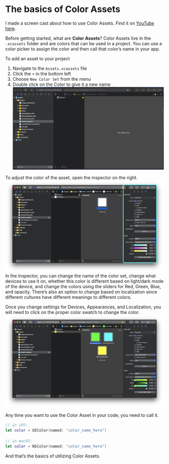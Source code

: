 # The basics of Color Assets

I made a screen cast about how to use Color Assets. Find it on [YouTube here](https://www.youtube.com/watch?v=_-3PK2yu8Fk).

Before getting started, what are **Color Assets**? Color Assets live in the `.xcassets` folder and are colors that can be used in a project. You can use a color picker to assign the color and then call that color’s name in your app.

To add an asset to your project
1. Navigate to the `Assets.xcassets` file
2. Click the `+` in the bottom left
3. Choose `New Color Set` from the menu
4. Double click on the Color to give it a new name
![](add%20color%20asset.gif)

To adjust the color of the asset, open the inspector on the right.
![](inspector.png)
In the Inspector, you can change the name of the color set, change what devices to use it on, whether this color is different based on light/dark mode of the device, and change the colors using the sliders for Red, Green, Blue, and opacity. There’s also an option to change based on localization since different cultures have different meanings to different colors.

Once you change settings for Devices, Appearances, and Localization, you will need to click on the proper color swatch to change the color. 
![](Screen%20Shot%202020-03-11%20at%207.30.25%20AM.png)

Any time you want to use the Color Asset in your code, you need to call it.
```swift
// in iOS:
let color = UIColor(named: "color_name_here")

// in macOS:
let color = NSColor(named: "color_name_here")
```

And that’s the basics of utilizing Color Assets.
